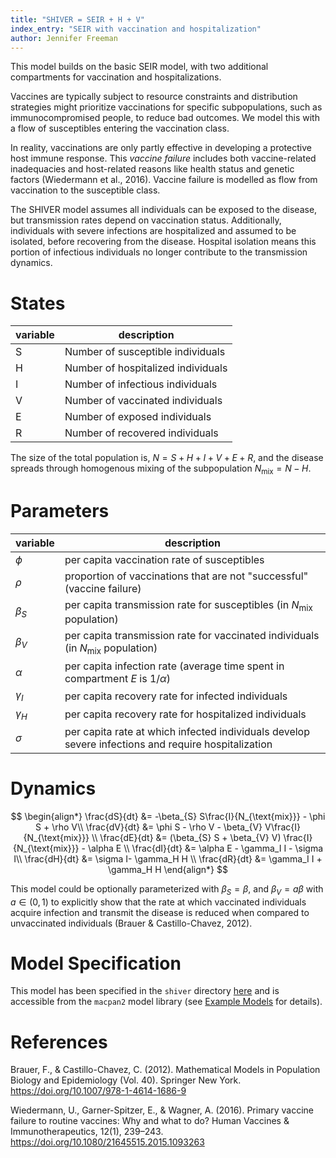 ```yaml
---
title: "SHIVER = SEIR + H + V"
index_entry: "SEIR with vaccination and hospitalization"
author: Jennifer Freeman
---
```


This model builds on the basic SEIR model, with two additional compartments for vaccination and hospitalizations. 

Vaccines are typically subject to resource constraints and distribution strategies might prioritize vaccinations for specific subpopulations, such as immunocompromised people, to reduce bad outcomes. We model this with a flow of susceptibles entering the vaccination class. 

In reality, vaccinations are only partly effective in developing a protective host immune response. This *vaccine failure* includes both vaccine-related inadequacies and host-related reasons like health status and genetic factors (Wiedermann et al., 2016). Vaccine failure is modelled as flow from vaccination to the susceptible class.

The SHIVER model assumes all individuals can be exposed to the disease, but transmission rates depend on vaccination status. Additionally, individuals with severe infections are hospitalized and assumed to be isolated, before recovering from the disease. Hospital isolation means this portion of infectious individuals no longer contribute to the transmission dynamics. 

# States

| variable | description                        |
| -------- | ---------------------------------- |
| S        | Number of susceptible individuals  |
| H        | Number of hospitalized individuals |
| I        | Number of infectious individuals   |
| V        | Number of vaccinated individuals   |
| E        | Number of exposed individuals      |
| R        | Number of recovered individuals    |

The size of the total population is,  $N = S + H + I  + V + E + R$, and the disease spreads through homogenous mixing of the subpopulation $N_{\text{mix}}=N -H$.

# Parameters

| variable   | description                                                                                         |
| ---------- | --------------------------------------------------------------------------------------------------- |
| $\phi$     | per capita vaccination rate of susceptibles                                                         |
| $\rho$     | proportion of vaccinations that are not "successful"  (vaccine failure)                             |
| $\beta_S$  | per capita transmission rate for susceptibles (in $N_{\text{mix}}$ population)                      |
| $\beta_V$  | per capita transmission rate for vaccinated individuals (in $N_{\text{mix}}$ population)            |
| $\alpha$   | per capita infection rate (average time spent in compartment $E$ is $1/\alpha$)                     |  |
| $\gamma_I$ | per capita recovery rate for infected  individuals                                                  |
| $\gamma_H$ | per capita recovery rate for hospitalized individuals                                               |
| $\sigma$   | per capita rate at which infected individuals develop severe infections and require hospitalization |

# Dynamics 

$$
\begin{align*}
\frac{dS}{dt} &= -\beta_{S} S\frac{I}{N_{\text{mix}}} - \phi S + \rho V\\
\frac{dV}{dt} &=  \phi S - \rho V - \beta_{V} V\frac{I}{N_{\text{mix}}} \\
\frac{dE}{dt} &= (\beta_{S} S + \beta_{V} V) \frac{I}{N_{\text{mix}}} - \alpha E \\
\frac{dI}{dt} &= \alpha E - \gamma_I I - \sigma I\\
\frac{dH}{dt} &= \sigma I- \gamma_H H \\
\frac{dR}{dt} &= \gamma_I I + \gamma_H H
\end{align*}
$$

This model could be optionally parameterized with $\beta_{S} = \beta$, and $\beta_{V} = a \beta$ with $a \in (0, 1)$ to explicitly show that the rate at which vaccinated individuals acquire infection and transmit the disease is reduced when compared to unvaccinated individuals (Brauer & Castillo-Chavez, 2012).

# Model Specification

This model has been specified in the `shiver` directory [here](https://github.com/canmod/macpan2/blob/main/inst/starter_models/shiver/tmb.R) and is accessible from the `macpan2` model library (see [Example Models](https://canmod.github.io/macpan2/articles/example_models.html) for details). 

# References

Brauer, F., & Castillo-Chavez, C. (2012). Mathematical Models in Population Biology and Epidemiology (Vol. 40). Springer New York. https://doi.org/10.1007/978-1-4614-1686-9

Wiedermann, U., Garner-Spitzer, E., & Wagner, A. (2016). Primary vaccine failure to routine vaccines: Why and what to do? Human Vaccines & Immunotherapeutics, 12(1), 239–243. https://doi.org/10.1080/21645515.2015.1093263




